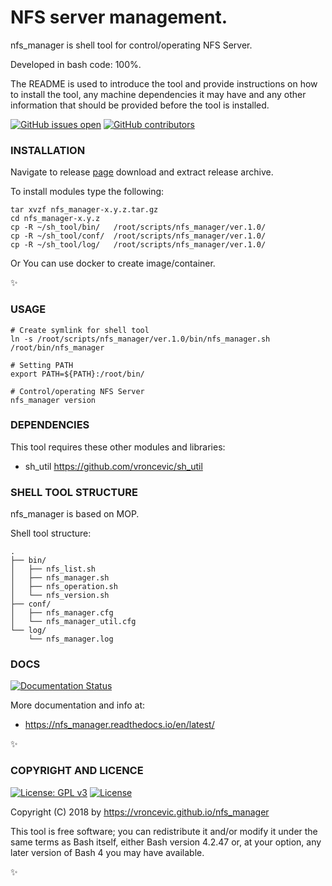 # NFS server management.

nfs_manager is shell tool for control/operating NFS Server.

Developed in bash code: 100%.

The README is used to introduce the tool and provide instructions on
how to install the tool, any machine dependencies it may have and any
other information that should be provided before the tool is installed.

[![GitHub issues open](https://img.shields.io/github/issues/vroncevic/nfs_manager.svg)](https://github.com/vroncevic/nfs_manager/issues)
 [![GitHub contributors](https://img.shields.io/github/contributors/vroncevic/nfs_manager.svg)](https://github.com/vroncevic/nfs_manager/graphs/contributors)

### INSTALLATION

Navigate to release [page](https://github.com/vroncevic/nfs_manager/releases) download and extract release archive.

To install modules type the following:

```
tar xvzf nfs_manager-x.y.z.tar.gz
cd nfs_manager-x.y.z
cp -R ~/sh_tool/bin/   /root/scripts/nfs_manager/ver.1.0/
cp -R ~/sh_tool/conf/  /root/scripts/nfs_manager/ver.1.0/
cp -R ~/sh_tool/log/   /root/scripts/nfs_manager/ver.1.0/
```

Or You can use docker to create image/container.

:sparkles:

### USAGE

```
# Create symlink for shell tool
ln -s /root/scripts/nfs_manager/ver.1.0/bin/nfs_manager.sh /root/bin/nfs_manager

# Setting PATH
export PATH=${PATH}:/root/bin/

# Control/operating NFS Server
nfs_manager version
```

### DEPENDENCIES

This tool requires these other modules and libraries:

* sh_util https://github.com/vroncevic/sh_util

### SHELL TOOL STRUCTURE

nfs_manager is based on MOP.

Shell tool structure:
```
.
├── bin/
│   ├── nfs_list.sh
│   ├── nfs_manager.sh
│   ├── nfs_operation.sh
│   └── nfs_version.sh
├── conf/
│   ├── nfs_manager.cfg
│   └── nfs_manager_util.cfg
└── log/
    └── nfs_manager.log
```

### DOCS

[![Documentation Status](https://readthedocs.org/projects/nfs_manager/badge/?version=latest)](https://nfs_manager.readthedocs.io/projects/nfs_manager/en/latest/?badge=latest)

More documentation and info at:

* https://nfs_manager.readthedocs.io/en/latest/

:sparkles:

### COPYRIGHT AND LICENCE

[![License: GPL v3](https://img.shields.io/badge/License-GPLv3-blue.svg)](https://www.gnu.org/licenses/gpl-3.0) [![License](https://img.shields.io/badge/License-Apache%202.0-blue.svg)](https://opensource.org/licenses/Apache-2.0)

Copyright (C) 2018 by https://vroncevic.github.io/nfs_manager

This tool is free software; you can redistribute it and/or modify
it under the same terms as Bash itself, either Bash version 4.2.47 or,
at your option, any later version of Bash 4 you may have available.

:sparkles:

